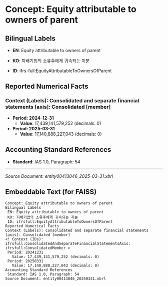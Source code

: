 # Concept: Equity attributable to owners of parent

## Bilingual Labels
- **EN**: Equity attributable to owners of parent
- **KO**: 지배기업의 소유주에게 귀속되는 지분

- **ID**: ifrs-full:EquityAttributableToOwnersOfParent

## Reported Numerical Facts

### **Context (Labels): Consolidated and separate financial statements [axis]: Consolidated [member]**
<!-- Context (IDs): ifrs-full:ConsolidatedAndSeparateFinancialStatementsAxis: ifrs-full:ConsolidatedMember -->
- **Period: 2024-12-31**
  - **Value**: 17,439,141,579,252 (decimals: 0)
- **Period: 2025-03-31**
  - **Value**: 17,140,888,227,043 (decimals: 0)

## Accounting Standard References
- **Standard**: IAS 1.0, Paragraph: 54

---
*Source Document: entity00413046_2025-03-31.xbrl*
## Embeddable Text (for FAISS)
```text
Concept: Equity attributable to owners of parent
Bilingual Labels
 EN: Equity attributable to owners of parent
 KO: 지배기업의 소유주에게 귀속되는 지분
 ID: ifrsfull:EquityAttributableToOwnersOfParent
Reported Numerical Facts
Context (Labels): Consolidated and separate financial statements [axis]: Consolidated [member]
<! Context (IDs): ifrsfull:ConsolidatedAndSeparateFinancialStatementsAxis: ifrsfull:ConsolidatedMember >
 Period: 20241231
   Value: 17,439,141,579,252 (decimals: 0)
 Period: 20250331
   Value: 17,140,888,227,043 (decimals: 0)
Accounting Standard References
 Standard: IAS 1.0, Paragraph: 54
Source Document: entity00413046_20250331.xbrl
```
